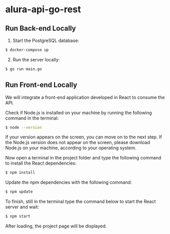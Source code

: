 # alura-api-go-rest

## Run Back-end Locally

1. Start the PostgreSQL database:
```sh
$ docker-compose up
```

2. Run the server locally:
```sh
$ go run main.go
```

## Run Front-end Locally

We will integrate a front-end application developed in React to consume the API.

Check if Node.js is installed on your machine by running the following command in the terminal:
```sh
$ node --version
```

If your version appears on the screen, you can move on to the next step. If the Node.js version does not appear on the screen, please download Node.js on your machine, according to your operating system.

Now open a terminal in the project folder and type the following command to install the React dependencies:
```sh
$ npm install
```

Update the npm dependencies with the following command:
```sh
$ npm update
```

To finish, still in the terminal type the command below to start the React server and wait:
```sh
$ npm start
```

After loading, the project page will be displayed.
